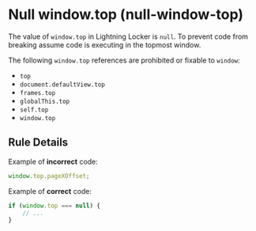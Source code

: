 # Null window.top (null-window-top)

The value of `window.top` in Lightning Locker is `null`. To prevent code from
breaking assume code is executing in the topmost window.

The following `window.top` references are prohibited or fixable to `window`:

-   `top`
-   `document.defaultView.top`
-   `frames.top`
-   `globalThis.top`
-   `self.top`
-   `window.top`

## Rule Details

Example of **incorrect** code:

<!-- eslint-disable-next-line no-unused-expressions -->
```js
window.top.pageXOffset;
```

Example of **correct** code:

```js
if (window.top === null) {
    // ...
}
```
